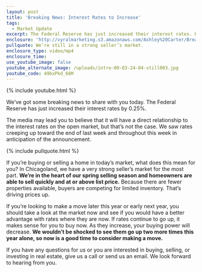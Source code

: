 ```yaml
---
layout: post
title: 'Breaking News: Interest Rates to Increase'
tags:
  - Market Update
excerpt: The Federal Reserve has just increased their interest rates. Here’s what it means for buyers and sellers in Chicagoland.
enclosure: 'http://vyralmarketing.s3.amazonaws.com/Ashley%20Carter/Breaking%20News-%20Interest%20Rates%20to%20Increase.mp4'
pullquote: We’re still in a strong seller’s market.
enclosure_type: video/mp4
enclosure_time:
use_youtube_image: false
youtube_alternate_image: /uploads/intro-00-03-24-04-still003.jpg
youtube_code: 49bxPkd_66M
---
```



{% include youtube.html %}

We’ve got some breaking news to share with you today. The Federal Reserve has just increased their interest rates by 0.25%.

The media may lead you to believe that it will have a direct relationship to the interest rates on the open market, but that’s not the case. We saw rates creeping up toward the end of last week and throughout this week in anticipation of the announcement.

{% include pullquote.html %}

If you’re buying or selling a home in today’s market, what does this mean for you? In Chicagoland, we have a very strong seller’s market for the most part. **We’re in the heart of our spring selling season and homeowners are able to sell quickly and at or above list price.** Because there are fewer properties available, buyers are competing for limited inventory. That’s driving prices up.

If you’re looking to make a move later this year or early next year, you should take a look at the market now and see if you would have a better advantage with rates where they are now. If rates continue to go up, it makes sense for you to buy now. As they increase, your buying power will decrease. **We wouldn’t be shocked to see them go up two more times this year alone, so now is a good time to consider making a move.**

If you have any questions for us or you are interested in buying, selling, or investing in real estate, give us a call or send us an email. We look forward to hearing from you.